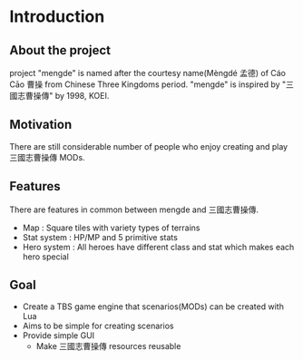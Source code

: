 # Introduction

## About the project

project "mengde" is named after the courtesy name(Mèngdé 孟德) of Cáo Cāo 曹操 from Chinese Three Kingdoms period. "mengde" is inspired by "三國志曹操傳" by 1998, KOEI.

## Motivation

There are still considerable number of people who enjoy creating and play 三國志曹操傳 MODs.

## Features

There are features in common between mengde and 三國志曹操傳.

- Map : Square tiles with variety types of terrains
- Stat system : HP/MP and 5 primitive stats
- Hero system : All heroes have different class and stat which makes each hero special

## Goal

- Create a TBS game engine that scenarios(MODs) can be created with Lua
- Aims to be simple for creating scenarios
- Provide simple GUI
    - Make 三國志曹操傳 resources reusable

